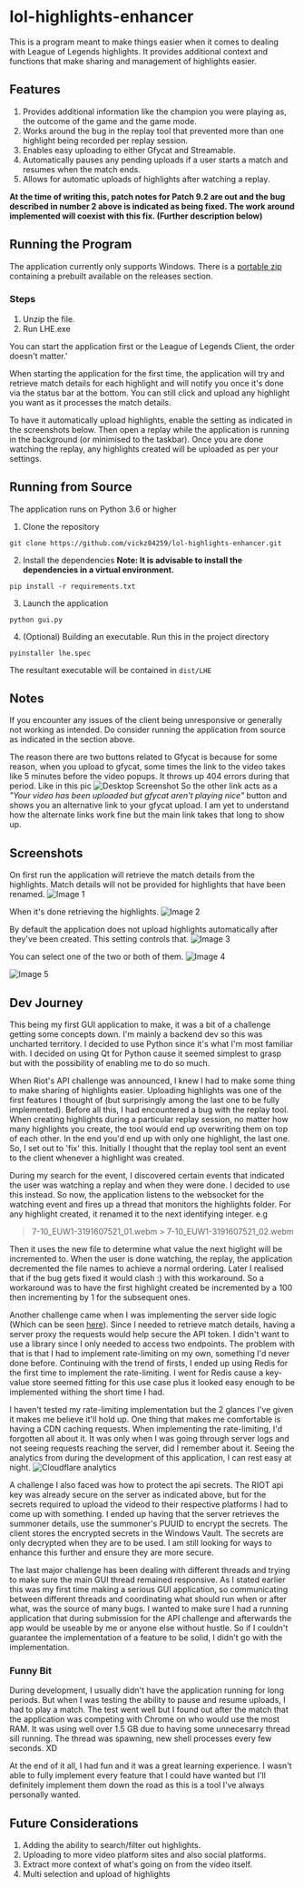 # lol-highlights-enhancer

This is a program meant to make things easier when it comes to dealing with League of Legends highlights.
It provides
additional context and functions that make sharing and management of highlights easier.

## Features
1. Provides additional information like the champion you were playing as, the outcome of the game and the game mode.
2. Works around the bug in the replay tool that prevented more than one highlight being recorded per replay session. 
3. Enables easy uploading to either Gfycat and Streamable.
4. Automatically pauses any pending uploads if a user starts a match and resumes when the match ends.
5. Allows for automatic uploads of highlights after watching a replay.

**At the time of writing this, patch notes for Patch 9.2 are out and the bug described in number 2 above is indicated as being
fixed. The work around implemented will coexist with this fix. (Further description below)**

## Running the Program
The application currently only supports Windows. There is a [portable zip](https://github.com/vickz84259/lol-highlights-enhancer/releases/download/1.0.0-alpha/LHE.zip) containing a prebuilt available on the releases section. 
### Steps
1. Unzip the file.
2. Run LHE.exe

You can start the application first or the League of Legends Client, the order doesn't matter.'

When starting the application for the first time, the application will try and retrieve match details for each highlight and will
notify you once it's done via the status bar at the bottom. You can still click and upload any highlight you want as it processes
the match details.

To have it automatically upload highlights, enable the setting as indicated in the screenshots below. Then open a 
replay while the application is running in the background (or minimised to the taskbar). Once you are done watching the replay,
any highlights created will be uploaded as per your settings.

## Running from Source
The application runs on Python 3.6 or higher

1. Clone the repository
```
git clone https://github.com/vickz84259/lol-highlights-enhancer.git
```
2. Install the dependencies **Note: It is advisable to install the dependencies in a virtual environment.**
```
pip install -r requirements.txt
```
3. Launch the application
```
python gui.py
```
4. (Optional) Building an executable. Run this in the project directory
```
pyinstaller lhe.spec
```
The resultant executable will be contained in `dist/LHE`

## Notes
If you encounter any issues of the client being unresponsive or generally not working as intended. Do consider running the
application from source as indicated in the section above.

The reason there are two buttons related to Gfycat is because for some reason, when you upload to gfycat, some times the link to the video
takes like 5 minutes before the video popups. It throws up 404 errors during that period. Like in this pic
![Desktop Screenshot](https://i.imgur.com/nzUhAlE.png)
So the other link acts as a _"Your video has been uploaded but gfycat aren't playing nice"_ button and shows you an alternative 
link to your gfycat upload. I am yet to understand how the alternate links work fine but the main link takes that long to show up.

## Screenshots
On first run the application will retrieve the match details from the highlights. Match details will not be provided for highlights
that have been renamed.
![Image 1](https://i.imgur.com/tDbm5p1.png)

When it's done retrieving the highlights.
![Image 2](https://i.imgur.com/WLkFaVv.png)

By default the application does not upload highlights automatically after they've been created. This setting controls that.
![Image 3](https://i.imgur.com/K0ODThY.png)

You can select one of the two or both of them.
![Image 4](https://i.imgur.com/I6STgFN.png)

![Image 5](https://i.imgur.com/Fatl9LJ.png)

## Dev Journey
This being my first GUI application to make, it was a bit of a challenge getting some concepts down. I'm mainly a backend dev so
this was uncharted territory. I decided to use Python since it's what I'm most familiar with. I decided on using Qt for Python
cause it seemed simplest to grasp but with the possibility of enabling me to do so much.

When Riot's API challenge was announced, I knew I had to make some thing to make sharing of highlights easier. Uploading 
highlights was one of the first features I thought of (but surprisingly among the last one to be fully implemented). 
Before all this, I had encountered a bug with the replay tool. When creating highlights during a particular replay session,
no matter how many highlights you create, the tool would end up overwriting them on top of each other. In the end you'd end up
with only one highlight, the last one. So, I set out to 'fix' this. Initially I thought that the replay tool sent an event to
the client whenever a highlight was created.

During my search for the event, I discovered certain events that indicated the user was watching a replay and when they were done.
I decided to use this instead. So now, the application listens to the websocket for the watching event and fires up a thread that
monitors the highlights folder. For any highlight created, it renamed it to the next identifying integer. e.g
> 7-10_EUW1-3191607521_01.webm > 7-10_EUW1-3191607521_02.webm

Then it uses the new file to determine what value the next higlight will be incremented to. When the user is done watching, the
replay, the application decremented the file names to achieve a normal ordering.
Later I realised that if the bug gets fixed it would clash :) with this workaround. So a workaround was to have the first highlight created be incremented by a 100 then incrementing by 1 for the subsequent ones.

Another challenge came when I was implementing the server side logic (Which can be seen [here](https://github.com/vickz84259/personal_website/tree/dev)). Since I needed to retrieve match details,
having a server proxy the requests would help secure the API token. I didn't want to use a library since I only needed to access
two endpoints. The problem with that is that I had to implement rate-limiting on my own, something I'd never done before. Continuing with
the trend of firsts, I ended up using Redis for the first time to implement the rate-limiting. I went for Redis cause a 
key-value store seemed fitting for this use case plus it looked easy enough to be implemented withing the short time I had.

I haven't tested my rate-limiting implementation but the 2 glances I've given it makes me believe it'll hold up. One thing that
makes me comfortable is having a CDN caching requests. When implementing the rate-limiting, I'd forgotten all about it. It was 
only when I was going through server logs and not seeing requests reaching the server, did I remember about it. 
Seeing the analytics from during the development of this application, I can rest easy at night.
![Cloudflare analytics](https://i.imgur.com/k9MxY89.png)

A challenge I also faced was how to protect the api secrets. The RIOT api key was already secure on the server as indicated above,
but for the secrets  required to upload the videod to their respective platforms I had to come up with something.
I ended up having that the server retrieves the summoner details, use the summoner's PUUID to encrypt the secrets. The client
stores the encrypted secrets in the Windows Vault.
The secrets are only decrypted when they are to be used. I am still looking for ways to enhance this further and ensure they are
more secure.

The last major challenge has been dealing with different threads and trying to make sure the main GUI thread remained responsive.
As I stated earlier this was my first time making a serious GUI application, so communicating between different threads and 
coordinating what should run when or after what, was the source of many bugs. I wanted to make sure I had a running application 
that during submission for the API challenge and afterwards the app would be useable by me or anyone else without hustle.
So if I couldn't guarantee the implementation of a feature to be solid, I didn't go with the implementation.

### Funny Bit
During development, I usually didn't have the application running for long periods. But when I was testing the ability to pause and 
resume uploads, I had to play a match. The test went well but I found out after the match that the application was competing
with Chrome on who would use the most RAM. It was using well over 1.5 GB due to having some unnecesarry thread sill running. The
thread was spawning, new shell processes every few seconds. XD

At the end of it all, I had fun and it was a great learning experience. I wasn't able to fully
implement every feature that I could have wanted but I'll definitely implement them down the road as this is a tool I've always
personally wanted.

## Future Considerations
1. Adding the ability to search/filter out highlights.
2. Uploading to more video platform sites and also social platforms.
3. Extract more context of what's going on from the video itself.
4. Multi selection and upload of highlights
